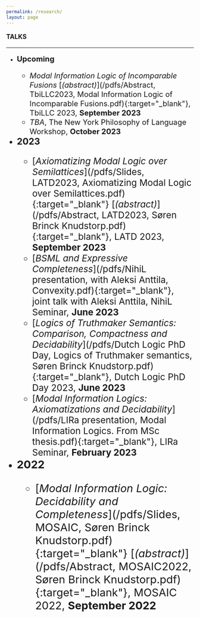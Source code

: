 ```yaml
---
permalink: /research/
layout: page
---
```


#### <Big>TALKS

-----------

  * <big>**Upcoming**
      * *Modal Information Logic of Incomparable Fusions* [*(abstract)*](/pdfs/Abstract, TbiLLC2023, Modal Information Logic of Incomparable Fusions.pdf){:target="_blank"}, TbiLLC 2023, **September 2023**
      * *TBA*, The New York Philosophy of Language Workshop, **October 2023**
  * <big>**2023**
      * [*Axiomatizing Modal Logic over Semilattices*](/pdfs/Slides, LATD2023, Axiomatizing Modal Logic over Semilattices.pdf){:target="_blank"} [*(abstract)*](/pdfs/Abstract, LATD2023, Søren Brinck Knudstorp.pdf){:target="_blank"}, LATD 2023, **September 2023**
      * [*BSML and Expressive Completeness*](/pdfs/NihiL presentation, with Aleksi Anttila, Convexity.pdf){:target="_blank"}, joint talk with Aleksi Anttila, NihiL Seminar, **June 2023**
      * [*Logics of Truthmaker Semantics: Comparison, Compactness and Decidability*](/pdfs/Dutch Logic PhD Day, Logics of Truthmaker semantics, Søren Brinck Knudstorp.pdf){:target="_blank"}, Dutch Logic PhD Day 2023, **June 2023**
      * [*Modal Information Logics: Axiomatizations and Decidability*](/pdfs/LIRa presentation, Modal Information Logics. From MSc thesis.pdf){:target="_blank"}, LIRa Seminar, **February 2023**
  * <big>**2022**
      *  [*Modal Information Logic: Decidability and Completeness*](/pdfs/Slides, MOSAIC, Søren Brinck Knudstorp.pdf){:target="_blank"} [*(abstract)*](/pdfs/Abstract, MOSAIC2022, Søren Brinck Knudstorp.pdf){:target="_blank"}, MOSAIC 2022, **September 2022**
